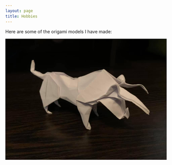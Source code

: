 ```yaml
---
layout: page
title: Hobbies
---
```


<p>Here are some of the origami models I have made:</p>

![image info](assets/Bull.jpeg)
